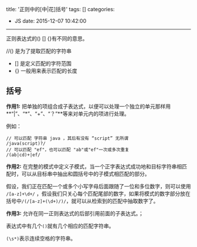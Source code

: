 title: '正则中的[中|花]括号'
tags: []
categories:
  - JS
date: 2015-12-07 10:42:00
---
正则表达式的() [] {}有不同的意思。
<!--more-->

  //() 是为了提取匹配的字符串
* [] 是定义匹配的字符范围
* {} 一般用来表示匹配的长度


## 括号

**作用1:**  把单独的项组合成子表达式，以便可以处理一个独立的单元那样用**“|”、“*”、“+”、“？”**等来对单元内的项进行处理。

例如： 
```
// 可以匹配 字符串 java ，其后有没有 “script” 无所谓
/java(script)?/
// 可以匹配 "ef"，也可以匹配 "ab"或"ef"一次或多次重复
/(ab|cd)+|ef/
```

**作用2:**  在完整的模式中定义子模式，当一个正字表达式成功地和目标字符串相匹配时，可以从目标串中抽出和圆括号中的子模式相匹配的部分。

假设，我们正在匹配一个或多个小写字母后面跟随了一位和多位数字，则可以使用 `/[a-z]+\d+/` ，假设我们只关心每个匹配尾部的数字，如果将模式的数字部分放在括号中`/(/[a-z]+(\d+)/)/`，就可以从检索到的匹配中抽取数字了。

**作用3:**  允许在同一正则表达式的后部引用前面的子表达式。；




表达式中有几个`()`就有几个相应的匹配字符串。

`(\s*)`表示连续空格的字符串。